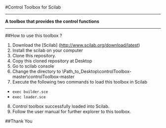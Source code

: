 #Control Toolbox for Scilab
- - - - - -
__A toolbox that provides the control functions__
- - - - - -
##How to use this toolbox ?
1. Download the [Scilab] (http://www.scilab.org/download/latest)
2. Install the scilab on your computer
3. Clone this repository.
4. Copy this cloned repository at Desktop
5. Go to scilab console
6. Change the directory to \Path_to_Desktop\controlToolbox-master\controlToolbox-master
7. Execute the following two commands to load this toolbox in Scilab 
  * ``exec builder.sce``
  * ``exec loader.sce``
8. Control toolbox successfully loaded into Scilab.
9. Follow the user manual for further explorer to this toolbox.

##Thank You
